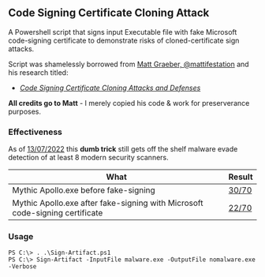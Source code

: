 ## Code Signing Certificate Cloning Attack 

A Powershell script that signs input Executable file with fake Microsoft code-signing certificate to demonstrate risks of cloned-certificate sign attacks.

Script was shamelessly borrowed from [Matt Graeber, @mattifestation](https://twitter.com/mattifestation) and his research titled:
- [_Code Signing Certificate Cloning Attacks and Defenses_](https://posts.specterops.io/code-signing-certificate-cloning-attacks-and-defenses-6f98657fc6ec) 

**All credits go to Matt** - I merely copied his code & work for preserverance purposes.


### Effectiveness

As of [13/07/2022](https://twitter.com/mariuszbit/status/1547320418821980160) this **dumb trick** still gets off the shelf malware evade detection of at least 8 modern security scanners.

| What                                                                         | Result    |
|------------------------------------------------------------------------------|-----------|
| Mythic Apollo.exe before fake-signing                                        | [30/70](https://www.virustotal.com/gui/file/1413de7cee2c7c161f814fe93256968450b4e99ae65f0b5e7c2e76128526cc73?nocache=1) |
| Mythic Apollo.exe after fake-signing with Microsoft code-signing certificate | [22/70](https://www.virustotal.com/gui/file/34543de8a6b24c98ea526d8f2ae5f1dbe99d64386d8a8f46ddbcdcebaac3df65?nocache=1) |

### Usage

```
PS C:\> . .\Sign-Artifact.ps1
PS C:\> Sign-Artifact -InputFile malware.exe -OutputFile nomalware.exe -Verbose
```
